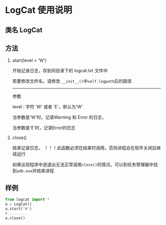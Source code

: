 # LogCat 使用说明

## 类名 LogCat

## 方法

1. start(level = 'W')

   开始记录日志，存到同目录下的 logcat.txt 文件中

   若要修改文件名，请修改 ```__init__()```中```self.logpath```后的路径

   ------

   参数

   level : 字符 'W' 或者 'E'，默认为'W'

   当参数是'W'时，记录Warning 和 Error 的日志，

   当参数是'E'时，记录Error的日志

2. close()

   结束记录日志， ！！！此函数必须在结束时调用，否则进程会在软件关闭后继续运行

   如果出现程序中途退出无法正常调用```close()```的情况，可以到任务管理器中找到```adb.exe```并结束进程

## 样例

```python
from logcat import *
a = LogCat()
a.start('W')
#.........
a.close()
```

